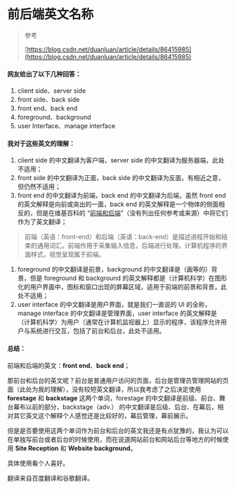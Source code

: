 # 前后端英文名称

> 参考
>
> [https://blog.csdn.net/duanluan/article/details/86415985](https://blog.csdn.net/duanluan/article/details/86415985)

#### 网友给出了以下几种回答：

1. client side、server side
2. front side、back side
3. front end、back end
4. foreground、background
5. user Interface、manage interface

#### 我对于这些英文的理解：

1. client side 的中文翻译为客户端，server side 的中文翻译为服务器端，此处不适用；
2. front side 的中文翻译为正面，back side 的中文翻译为反面，有相近之意，但仍然不适用；
3. front end 的中文翻译为前端，back end 的中文翻译为后端，虽然 front end 的英文解释是向前或突出的一面，back end 的英文解释是一个物体的侧面相反的，但是在维基百科的 “[前端和后端](https://zh.wikipedia.org/wiki/%E5%89%8D%E7%AB%AF%E5%92%8C%E5%90%8E%E7%AB%AF)”（没有列出任何参考或来源）中将它们作为了英文翻译；

> 前端（英语：front-end）和后端（英语：back-end）是描述进程开始和结束的通用词汇。前端作用于采集输入信息，后端进行处理。计算机程序的界面样式，视觉呈现属于前端。

1. foreground 的中文翻译是前景，background 的中文翻译是（画等的）背景，但是 foreground 和 background 的英文解释都是（计算机科学）在图形化的用户界面中，图标和窗口出现的屏幕区域，适用于前端的前景和背景，此处不适用；
2. user interface 的中文翻译是用户界面，就是我们一直说的 UI 的全称，manage interface 的中文翻译是管理界面，user interface 的英文解释是（计算机科学）为用户（通常在计算机监视器上）显示的程序，该程序允许用户与系统进行交互，包括了前台和后台，此处不适用。

#### 总结：

前端和后端的英文：**front end**、**back end**；

那前台和后台的英文呢？前台是普通用户访问的页面，后台是管理员管理网站的页面（此处为我的理解），没有较短英文翻译，所以我考虑了之后决定使用 **forestage** 和 **backstage** 这两个单词，forestage 的中文翻译是前级、前台、舞台幕布以前的部分，backstage（adv.） 的中文翻译是后级、后台、在幕后，相对其它英文这个解释个人感觉还是比较好的，幕后管理，幕前展示。

但是是否要使用这两个单词作为前台和后台的英文我还是有点犹豫的，我认为可以在单独写前台或者后台的时候使用，而在说道网站前台和网站后台等地方的时候使用 **Site Reception** 和 **Website background**。

具体使用看个人喜好。

翻译来自百度翻译和谷歌翻译。
